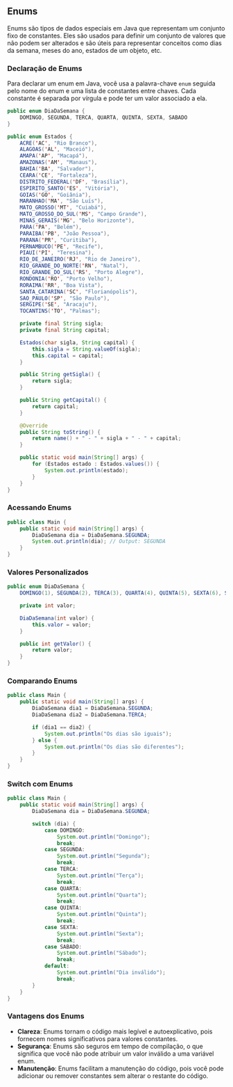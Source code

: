 ## Enums ##

Enums são tipos de dados especiais em Java que representam um conjunto fixo de constantes. Eles são usados para definir um conjunto de valores que não podem ser alterados e são úteis para representar conceitos como dias da semana, meses do ano, estados de um objeto, etc.

### Declaração de Enums ###

Para declarar um enum em Java, você usa a palavra-chave `enum` seguida pelo nome do enum e uma lista de constantes entre chaves. Cada constante é separada por vírgula e pode ter um valor associado a ela.

```java
public enum DiaDaSemana {
    DOMINGO, SEGUNDA, TERCA, QUARTA, QUINTA, SEXTA, SABADO
}
```

```java
public enum Estados {
    ACRE('AC', "Rio Branco"),
    ALAGOAS('AL', "Maceió"),
    AMAPA('AP', "Macapá"),
    AMAZONAS('AM', "Manaus"),
    BAHIA('BA', "Salvador"),
    CEARA('CE', "Fortaleza"),
    DISTRITO_FEDERAL('DF', "Brasília"),
    ESPIRITO_SANTO('ES', "Vitória"),
    GOIAS('GO', "Goiânia"),
    MARANHAO('MA', "São Luís"),
    MATO_GROSSO('MT', "Cuiabá"),
    MATO_GROSSO_DO_SUL('MS', "Campo Grande"),
    MINAS_GERAIS('MG', "Belo Horizonte"),
    PARA('PA', "Belém"),
    PARAIBA('PB', "João Pessoa"),
    PARANA('PR', "Curitiba"),
    PERNAMBUCO('PE', "Recife"),
    PIAUI('PI', "Teresina"),
    RIO_DE_JANEIRO('RJ', "Rio de Janeiro"),
    RIO_GRANDE_DO_NORTE('RN', "Natal"),
    RIO_GRANDE_DO_SUL('RS', "Porto Alegre"),
    RONDONIA('RO', "Porto Velho"),
    RORAIMA('RR', "Boa Vista"),
    SANTA_CATARINA('SC', "Florianópolis"),
    SAO_PAULO('SP', "São Paulo"),
    SERGIPE('SE', "Aracaju"),
    TOCANTINS('TO', "Palmas");

    private final String sigla;
    private final String capital;

    Estados(char sigla, String capital) {
        this.sigla = String.valueOf(sigla);
        this.capital = capital;
    }

    public String getSigla() {
        return sigla;
    }

    public String getCapital() {
        return capital;
    }

    @Override
    public String toString() {
        return name() + " - " + sigla + " - " + capital;
    }

    public static void main(String[] args) {
        for (Estados estado : Estados.values()) {
            System.out.println(estado);
        }
    }
}
```

### Acessando Enums ###

```java
public class Main {
    public static void main(String[] args) {
        DiaDaSemana dia = DiaDaSemana.SEGUNDA;
        System.out.println(dia); // Output: SEGUNDA
    }
}
```

### Valores Personalizados ###

```java
public enum DiaDaSemana {
    DOMINGO(1), SEGUNDA(2), TERCA(3), QUARTA(4), QUINTA(5), SEXTA(6), SABADO(7);

    private int valor;

    DiaDaSemana(int valor) {
        this.valor = valor;
    }

    public int getValor() {
        return valor;
    }
}
```

### Comparando Enums ###

```java
public class Main {
    public static void main(String[] args) {
        DiaDaSemana dia1 = DiaDaSemana.SEGUNDA;
        DiaDaSemana dia2 = DiaDaSemana.TERCA;

        if (dia1 == dia2) {
            System.out.println("Os dias são iguais");
        } else {
            System.out.println("Os dias são diferentes");
        }
    }
}
```

### Switch com Enums ###
```java
public class Main {
    public static void main(String[] args) {
        DiaDaSemana dia = DiaDaSemana.SEGUNDA;

        switch (dia) {
            case DOMINGO:
                System.out.println("Domingo");
                break;
            case SEGUNDA:
                System.out.println("Segunda");
                break;
            case TERCA:
                System.out.println("Terça");
                break;
            case QUARTA:
                System.out.println("Quarta");
                break;
            case QUINTA:
                System.out.println("Quinta");
                break;
            case SEXTA:
                System.out.println("Sexta");
                break;
            case SABADO:
                System.out.println("Sábado");
                break;
            default:
                System.out.println("Dia inválido");
                break;
        }
    }
}
```

### Vantagens dos Enums ###
- **Clareza**: Enums tornam o código mais legível e autoexplicativo, pois fornecem nomes significativos para valores constantes.
- **Segurança**: Enums são seguros em tempo de compilação, o que significa que você não pode atribuir um valor inválido a uma variável enum.
- **Manutenção**: Enums facilitam a manutenção do código, pois você pode adicionar ou remover constantes sem alterar o restante do código.


